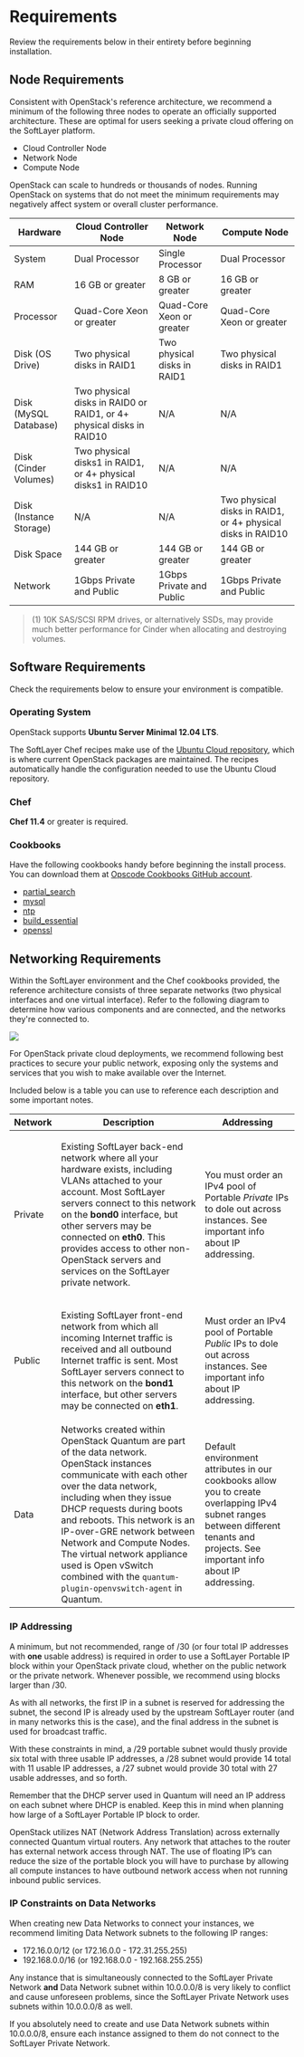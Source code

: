 # Requirements

Review the requirements below in their entirety before beginning installation.

## Node Requirements

Consistent with OpenStack's reference architecture, we recommend a minimum of the following three nodes to operate an officially supported architecture. These are optimal for users seeking a private cloud offering on the SoftLayer platform.

*   Cloud Controller Node
*   Network Node
*   Compute Node

<div class="alert alert-info">OpenStack can scale to hundreds or thousands of nodes. Running OpenStack on systems that do not meet the minimum requirements may negatively affect system or overall cluster performance.</div>

<div class="table-responsive">
  <table class="table table-bordered table-hover">
    <thead>
      <tr>
        <th>Hardware</th>
        <th>Cloud Controller Node</th>
        <th>Network Node</th>
        <th>Compute Node</th>
      </tr>
    </thead>
    <tbody>
      <tr>
        <td>System</td>
        <td>Dual Processor</td>
        <td>Single Processor</td>
        <td>Dual Processor</td>
      </tr>
      <tr>
        <td>RAM</td>
        <td>16 GB or greater</td>
        <td>8 GB or greater</td>
        <td>16 GB or greater</td>
      </tr>
      <tr>
        <td>Processor</td>
        <td>Quad-Core Xeon or greater</td>
        <td>Quad-Core Xeon or greater</td>
        <td>Quad-Core Xeon or greater</td>
      </tr>
      <tr>
        <td>Disk (OS Drive)</td>
        <td>Two physical disks in RAID1</td>
        <td>Two physical disks in RAID1</td>
        <td>Two physical disks in RAID1</td>
      </tr>
      <tr>
        <td>Disk (MySQL Database)</td>
        <td>Two physical disks in RAID0 or RAID1, or 4+ physical disks in RAID10</td>
        <td>N/A</td>
        <td>N/A</td>
      </tr>
      <tr>
        <td>Disk (Cinder Volumes)</td>
        <td>Two physical disks1 in RAID1, or 4+ physical disks1 in RAID10</td>
        <td>N/A</td>
        <td>N/A</td>
      </tr>
      <tr>
        <td>Disk (Instance Storage)</td>
        <td>N/A</td>
        <td>N/A</td>
        <td>Two physical disks in RAID1, or 4+ physical disks in RAID10</td>
      </tr>
      <tr>
        <td>Disk Space</td>
        <td>144 GB or greater</td>
        <td>144 GB or greater</td>
        <td>144 GB or greater</td>
      </tr>
      <tr>
        <td>Network</td>
        <td>1Gbps Private and Public</td>
        <td>1Gbps Private and Public</td>
        <td>1Gbps Private and Public</td>
      </tr>
    </tbody>
  </table>
</div>

> (1) 10K SAS/SCSI RPM drives, or alternatively SSDs, may provide much better performance for Cinder when allocating and destroying volumes.

## Software Requirements

Check the requirements below to ensure your environment is compatible.

### Operating System

OpenStack supports **Ubuntu Server Minimal 12.04 LTS**.

The SoftLayer Chef recipes make use of the [Ubuntu Cloud repository](https://wiki.ubuntu.com/ServerTeam/CloudArchive), which is where current OpenStack packages are maintained. The recipes automatically handle the configuration needed to use the Ubuntu Cloud repository.

### Chef

**Chef 11.4** or greater is required.

### Cookbooks

Have the following cookbooks handy before beginning the install process. You can download them at [Opscode Cookbooks GitHub account](https://github.com/opscode-cookbooks/mysql).

*   [partial_search](https://github.com/opscode-cookbooks/partial_search)
*   [mysql](https://github.com/opscode-cookbooks/mysql)
*   [ntp](https://github.com/opscode-cookbooks/ntp)
*   [build_essential](https://github.com/opscode-cookbooks/build-essential)
*   [openssl](https://github.com/opscode-cookbooks/openssl)

## Networking Requirements

Within the SoftLayer environment and the Chef cookbooks provided, the reference architecture consists of three separate networks (two physical interfaces and one virtual interface). Refer to the following diagram to determine how various components and are connected, and the networks they're connected to.

<img class="img-thumbnail" id="custom-height" src="{{ page.baseurl }}images/requirements/001.png">

For OpenStack private cloud deployments, we recommend following best practices to secure your public network, exposing only the systems and services that you wish to make available over the Internet.

Included below is a table you can use to reference each description and some important notes.

<div class="table-responsive">
  <table class="table table-bordered table-hover">
    <thead>
      <tr>
        <th>Network</th>
        <th>Description</th>
        <th>Addressing</th>
      </tr>
    </thead>
    <tbody>
      <tr>
        <td>Private</td>
        <td>

Existing SoftLayer back-end network where all your hardware exists, including VLANs attached to your account. Most SoftLayer servers connect to this network on the <strong>bond0</strong> interface, but other servers may be connected on <strong>eth0</strong>. This provides access to other non-OpenStack servers and services on the SoftLayer private network.
        </td>
        <td>
You must order an IPv4 pool of Portable <i>Private</i> IPs to dole out across instances. See important info about IP addressing.
        </td>
      </tr>
      <tr>
        <td>Public</td>
        <td>

Existing SoftLayer front-end network from which all incoming Internet traffic is received and all outbound Internet traffic is sent. Most SoftLayer servers connect to this network on the <strong>bond1</strong> interface, but other servers may be connected on <strong>eth1</strong>.
        </td>
        <td>
Must order an IPv4 pool of Portable <i>Public</i> IPs to dole out across instances. See important info about IP addressing.
        </td>
      </tr>
      <tr>
        <td>Data</td>
        <td>
Networks created within OpenStack Quantum are part of the data network. OpenStack instances communicate with each other over the data network, including when they issue DHCP requests during boots and reboots. This network is an IP-over-GRE network between Network and Compute Nodes. The virtual network appliance used is Open vSwitch combined with the `quantum-plugin-openvswitch-agent` in Quantum.
        </td>
        <td>
Default environment attributes in our cookbooks allow you to create overlapping IPv4 subnet ranges between different tenants and projects. See important info about IP addressing.
        </td>
      </tr>
    </tbody>
  </table>
</div>

### IP Addressing

A minimum, but not recommended, range of /30 (or four total IP addresses with <strong>one</strong> usable address) is required in order to use a SoftLayer Portable IP block within your OpenStack private cloud, whether on the public network or the private network. Whenever possible, we recommend using blocks larger than /30.

As with all networks, the first IP in a subnet is reserved for addressing the subnet, the second IP is already used by the upstream SoftLayer router (and in many networks this is the case), and the final address in the subnet is used for broadcast traffic.

With these constraints in mind, a /29 portable subnet would thusly provide six total with three usable IP addresses, a /28 subnet would provide 14 total with 11 usable IP addresses, a /27 subnet would provide 30 total with 27 usable addresses, and so forth.

Remember that the DHCP server used in Quantum will need an IP address on each subnet where DHCP is enabled. Keep this in mind when planning how large of a SoftLayer Portable IP block to order.

OpenStack utilizes NAT (Network Address Translation) across externally connected Quantum virtual routers. Any network that attaches to the router has external network access through NAT. The use of floating IP&#8217;s can reduce the size of the portable block you will have to purchase by allowing all compute instances to have outbound network access when not running inbound public services.

### IP Constraints on Data Networks

When creating new Data Networks to connect your instances, we recommend limiting Data Network subnets to the following IP ranges:

*   172.16.0.0/12 (or 172.16.0.0 - 172.31.255.255)
*   192.168.0.0/16 (or 192.168.0.0 - 192.168.255.255)

<div class="alert alert-info">Any instance that is simultaneously connected to the SoftLayer Private Network <strong>and</strong> Data Network subnet within 10.0.0.0/8 is very likely to conflict and cause unforeseen problems, since the SoftLayer Private Network uses subnets within 10.0.0.0/8 as well.</div>

If you absolutely need to create and use Data Network subnets within 10.0.0.0/8, ensure each instance assigned to them do not connect to the SoftLayer Private Network.